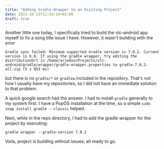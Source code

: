 ```yaml
---
title: "Adding Gradle Wrapper to an Existing Project"
date: 2021-10-23T12:54:14+03:00
draft: true
---
```


Another little one today, I specifically tried to build the vlc-android app myself to fix a song title issue I have.
However, it wasn't building with the error
```
Gradle sync failed: Minimum supported Gradle version is 7.0.2. Current version is 6.8. If using the gradle wrapper, try editing the distributionUrl in /home/ariedov/Projects/vlc-android/gradle/wrapper/gradle-wrapper.properties to gradle-7.0.2-all.zip (5 s 953 ms)
```
but there is no `gradle/*` or `gradlew` included in the repository. That's not how I usually have my repositories, so I did not have an immediate solution to that problem.

A quick google search had the answer. I had to install `gradle` generally to my system first. I have a PopOS installation at the time, so a simple `sudo snap install gradle --classic` helped.

Next, while in the repo directory, I had to add the gradle wrapper for the project by executing:
```
gradle wrapper --gradle-version 7.0.2
```

Voila, project is building without issues, all ready to go.